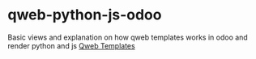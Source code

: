 # qweb-python-js-odoo
Basic views and explanation on how qweb templates works in odoo and render python and js
[Qweb Templates](https://www.odoo.com/documentation/17.0/developer/reference/frontend/qweb.html)
